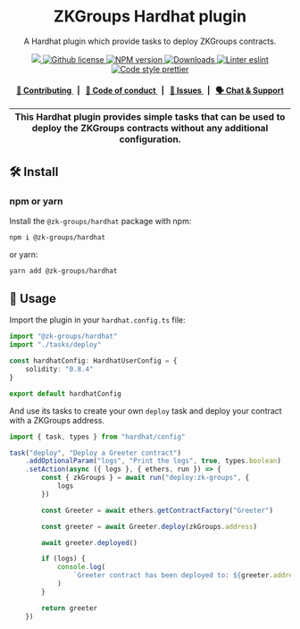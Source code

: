 <p align="center">
    <h1 align="center">
        ZKGroups Hardhat plugin
    </h1>
    <p align="center">A Hardhat plugin which provide tasks to deploy ZKGroups contracts.</p>
</p>

<p align="center">
    <a href="https://github.com/privacy-scaling-explorations/zk-groups">
        <img src="https://img.shields.io/badge/project-ZKGroups-blue.svg?style=flat-square">
    </a>
    <a href="https://github.com/privacy-scaling-explorations/zk-groups/blob/main/LICENSE">
        <img alt="Github license" src="https://img.shields.io/github/license/privacy-scaling-explorations/zk-groups.svg?style=flat-square">
    </a>
    <a href="https://www.npmjs.com/package/@zk-groups/hardhat">
        <img alt="NPM version" src="https://img.shields.io/npm/v/@zk-groups/hardhat?style=flat-square" />
    </a>
    <a href="https://npmjs.org/package/@zk-groups/hardhat">
        <img alt="Downloads" src="https://img.shields.io/npm/dm/@zk-groups/hardhat.svg?style=flat-square" />
    </a>
    <a href="https://eslint.org/">
        <img alt="Linter eslint" src="https://img.shields.io/badge/linter-eslint-8080f2?style=flat-square&logo=eslint" />
    </a>
    <a href="https://prettier.io/">
        <img alt="Code style prettier" src="https://img.shields.io/badge/code%20style-prettier-f8bc45?style=flat-square&logo=prettier" />
    </a>
</p>

<div align="center">
    <h4>
        <a href="https://github.com/privacy-scaling-explorations/zk-groups/blob/main/CONTRIBUTING.md">
            👥 Contributing
        </a>
        <span>&nbsp;&nbsp;|&nbsp;&nbsp;</span>
        <a href="https://github.com/privacy-scaling-explorations/zk-groups/blob/main/CODE_OF_CONDUCT.md">
            🤝 Code of conduct
        </a>
        <span>&nbsp;&nbsp;|&nbsp;&nbsp;</span>
        <a href="https://github.com/privacy-scaling-explorations/zk-groups/contribute">
            🔎 Issues
        </a>
        <span>&nbsp;&nbsp;|&nbsp;&nbsp;</span>
        <a href="https://discord.gg/sF5CT5rzrR">
            🗣️ Chat &amp; Support
        </a>
    </h4>
</div>

| This Hardhat plugin provides simple tasks that can be used to deploy the ZKGroups contracts without any additional configuration. |
| --------------------------------------------------------------------------------------------------------------------------------- |

## 🛠 Install

### npm or yarn

Install the `@zk-groups/hardhat` package with npm:

```bash
npm i @zk-groups/hardhat
```

or yarn:

```bash
yarn add @zk-groups/hardhat
```

## 📜 Usage

Import the plugin in your `hardhat.config.ts` file:

```typescript
import "@zk-groups/hardhat"
import "./tasks/deploy"

const hardhatConfig: HardhatUserConfig = {
    solidity: "0.8.4"
}

export default hardhatConfig
```

And use its tasks to create your own `deploy` task and deploy your contract with a ZKGroups address.

```typescript
import { task, types } from "hardhat/config"

task("deploy", "Deploy a Greeter contract")
    .addOptionalParam("logs", "Print the logs", true, types.boolean)
    .setAction(async ({ logs }, { ethers, run }) => {
        const { zkGroups } = await run("deploy:zk-groups", {
            logs
        })

        const Greeter = await ethers.getContractFactory("Greeter")

        const greeter = await Greeter.deploy(zkGroups.address)

        await greeter.deployed()

        if (logs) {
            console.log(
                `Greeter contract has been deployed to: ${greeter.address}`
            )
        }

        return greeter
    })
```
